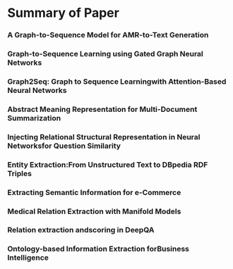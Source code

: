 # Summary of Paper

### A Graph-to-Sequence Model for AMR-to-Text Generation

### Graph-to-Sequence Learning using Gated Graph Neural Networks

### Graph2Seq: Graph to Sequence Learningwith Attention-Based Neural Networks

### Abstract Meaning Representation for Multi-Document Summarization

### Injecting Relational Structural Representation in Neural Networksfor Question Similarity

### Entity Extraction:From Unstructured Text to DBpedia RDF Triples

### Extracting Semantic Information for e-Commerce

### Medical Relation Extraction with Manifold Models

### Relation extraction andscoring in DeepQA

### Ontology-based Information Extraction forBusiness Intelligence
